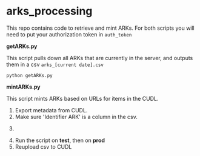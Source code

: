 # arks_processing

This repo contains code to retrieve and mint ARKs. For both scripts you will need to put your authorization token in ```auth_token```

**getARKs.py**

This script pulls down all ARKs that are currently in the server, and outputs them in a csv ```arks_[current date].csv```

```python getARKs.py```

**mintARKs.py**

This script mints ARKs based on URLs for items in the CUDL.

1. Export metadata from CUDL.
2. Make sure 'Identifier ARK' is a column in the csv.
3.  ```python mintARKs.py [input file] [output file]
4. Run the script on **test**, then on **prod**
5. Reupload csv to CUDL
